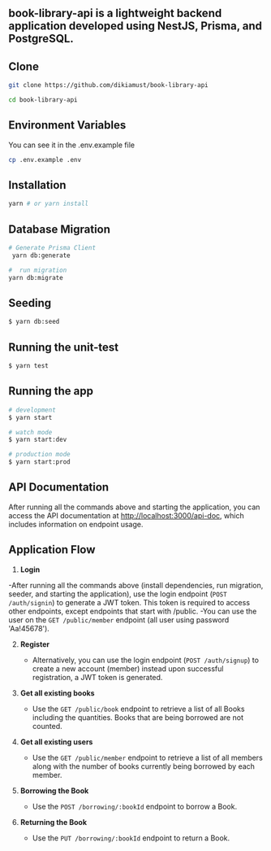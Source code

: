 ## book-library-api is a lightweight backend application developed using NestJS, Prisma, and PostgreSQL.

## Clone

```sh
git clone https://github.com/dikiamust/book-library-api

cd book-library-api
```

## Environment Variables

You can see it in the .env.example file

```sh
cp .env.example .env
```

## Installation

```sh
yarn # or yarn install
```

## Database Migration

```sh
# Generate Prisma Client
 yarn db:generate

#  run migration
yarn db:migrate

```

## Seeding

```bash
$ yarn db:seed

```

## Running the unit-test

```bash
$ yarn test

```

## Running the app

```bash
# development
$ yarn start

# watch mode
$ yarn start:dev

# production mode
$ yarn start:prod

```

## API Documentation

After running all the commands above and starting the application, you can access the API documentation at [http://localhost:3000/api-doc](http://localhost:3000/api-doc), which includes information on endpoint usage.

## Application Flow

1. **Login**

-After running all the commands above (install dependencies, run migration, seeder, and starting the application), use the login endpoint (`POST /auth/signin`) to generate a JWT token. This token is required to access other endpoints, except endpoints that start with /public.
-You can use the user on the `GET /public/member` endpoint (all user using password 'Aa!45678').

2. **Register**

   - Alternatively, you can use the login endpoint (`POST /auth/signup`) to create a new account (member) instead upon successful registration, a JWT token is generated.

3. **Get all existing books**

   - Use the `GET /public/book` endpoint to retrieve a list of all Books including the quantities. Books that are being borrowed are not counted.

4. **Get all existing users**

   - Use the `GET /public/member` endpoint to retrieve a list of all members along with the number of books currently being borrowed by each member.

5. **Borrowing the Book**

   - Use the `POST /borrowing/:bookId` endpoint to borrow a Book.

6. **Returning the Book**

   - Use the `PUT /borrowing/:bookId` endpoint to return a Book.
